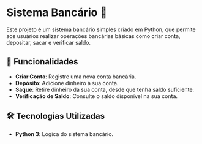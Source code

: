 # Sistema Bancário 🏦

Este projeto é um sistema bancário simples criado em Python, que permite aos usuários realizar operações bancárias básicas como criar conta, depositar, sacar e verificar saldo.

## 🚀 Funcionalidades
- **Criar Conta**: Registre uma nova conta bancária.
- **Depósito**: Adicione dinheiro à sua conta.
- **Saque**: Retire dinheiro da sua conta, desde que tenha saldo suficiente.
- **Verificação de Saldo**: Consulte o saldo disponível na sua conta.

## 🛠️ Tecnologias Utilizadas
- **Python 3**: Lógica do sistema bancário.
